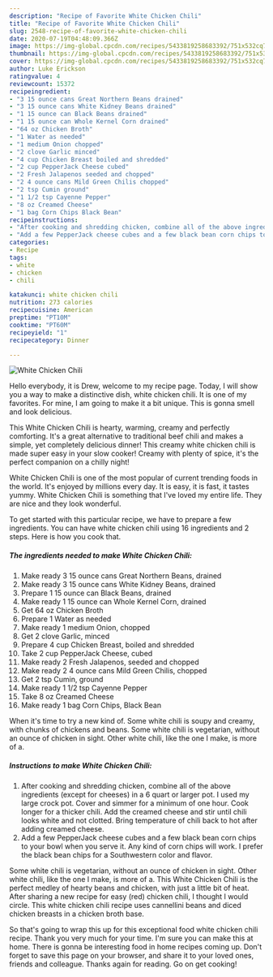```yaml
---
description: "Recipe of Favorite White Chicken Chili"
title: "Recipe of Favorite White Chicken Chili"
slug: 2548-recipe-of-favorite-white-chicken-chili
date: 2020-07-19T04:48:09.366Z
image: https://img-global.cpcdn.com/recipes/5433819258683392/751x532cq70/white-chicken-chili-recipe-main-photo.jpg
thumbnail: https://img-global.cpcdn.com/recipes/5433819258683392/751x532cq70/white-chicken-chili-recipe-main-photo.jpg
cover: https://img-global.cpcdn.com/recipes/5433819258683392/751x532cq70/white-chicken-chili-recipe-main-photo.jpg
author: Luke Erickson
ratingvalue: 4
reviewcount: 15372
recipeingredient:
- "3 15 ounce cans Great Northern Beans drained"
- "3 15 ounce cans White Kidney Beans drained"
- "1 15 ounce can Black Beans drained"
- "1 15 ounce can Whole Kernel Corn drained"
- "64 oz Chicken Broth"
- "1 Water as needed"
- "1 medium Onion chopped"
- "2 clove Garlic minced"
- "4 cup Chicken Breast boiled and shredded"
- "2 cup PepperJack Cheese cubed"
- "2 Fresh Jalapenos seeded and chopped"
- "2 4 ounce cans Mild Green Chilis chopped"
- "2 tsp Cumin ground"
- "1 1/2 tsp Cayenne Pepper"
- "8 oz Creamed Cheese"
- "1 bag Corn Chips Black Bean"
recipeinstructions:
- "After cooking and shredding chicken, combine all of the above ingredients (except for cheeses) in a 6 quart or larger pot. I used my large crock pot. Cover and simmer for a minimum of one hour. Cook longer for a thicker chili. Add the creamed cheese and stir until chili looks white and not clotted. Bring temperature of chili back to hot after adding creamed cheese."
- "Add a few PepperJack cheese cubes and a few black bean corn chips to your bowl when you serve it. Any kind of corn chips will work. I prefer the black bean chips for a Southwestern color and flavor."
categories:
- Recipe
tags:
- white
- chicken
- chili

katakunci: white chicken chili 
nutrition: 273 calories
recipecuisine: American
preptime: "PT10M"
cooktime: "PT60M"
recipeyield: "1"
recipecategory: Dinner

---
```



![White Chicken Chili](https://img-global.cpcdn.com/recipes/5433819258683392/751x532cq70/white-chicken-chili-recipe-main-photo.jpg)

Hello everybody, it is Drew, welcome to my recipe page. Today, I will show you a way to make a distinctive dish, white chicken chili. It is one of my favorites. For mine, I am going to make it a bit unique. This is gonna smell and look delicious.

This White Chicken Chili is hearty, warming, creamy and perfectly comforting. It&#39;s a great alternative to traditional beef chili and makes a simple, yet completely delicious dinner! This creamy white chicken chili is made super easy in your slow cooker! Creamy with plenty of spice, it&#39;s the perfect companion on a chilly night!

White Chicken Chili is one of the most popular of current trending foods in the world. It's enjoyed by millions every day. It is easy, it is fast, it tastes yummy. White Chicken Chili is something that I've loved my entire life. They are nice and they look wonderful.


To get started with this particular recipe, we have to prepare a few ingredients. You can have white chicken chili using 16 ingredients and 2 steps. Here is how you cook that.

<!--inarticleads1-->

##### The ingredients needed to make White Chicken Chili:

1. Make ready 3 15 ounce cans Great Northern Beans, drained
1. Make ready 3 15 ounce cans White Kidney Beans, drained
1. Prepare 1 15 ounce can Black Beans, drained
1. Make ready 1 15 ounce can Whole Kernel Corn, drained
1. Get 64 oz Chicken Broth
1. Prepare 1 Water as needed
1. Make ready 1 medium Onion, chopped
1. Get 2 clove Garlic, minced
1. Prepare 4 cup Chicken Breast, boiled and shredded
1. Take 2 cup PepperJack Cheese, cubed
1. Make ready 2 Fresh Jalapenos, seeded and chopped
1. Make ready 2 4 ounce cans Mild Green Chilis, chopped
1. Get 2 tsp Cumin, ground
1. Make ready 1 1/2 tsp Cayenne Pepper
1. Take 8 oz Creamed Cheese
1. Make ready 1 bag Corn Chips, Black Bean


When it&#39;s time to try a new kind of. Some white chili is soupy and creamy, with chunks of chickens and beans. Some white chili is vegetarian, without an ounce of chicken in sight. Other white chili, like the one I make, is more of a. 

<!--inarticleads2-->

##### Instructions to make White Chicken Chili:

1. After cooking and shredding chicken, combine all of the above ingredients (except for cheeses) in a 6 quart or larger pot. I used my large crock pot. Cover and simmer for a minimum of one hour. Cook longer for a thicker chili. Add the creamed cheese and stir until chili looks white and not clotted. Bring temperature of chili back to hot after adding creamed cheese.
1. Add a few PepperJack cheese cubes and a few black bean corn chips to your bowl when you serve it. Any kind of corn chips will work. I prefer the black bean chips for a Southwestern color and flavor.


Some white chili is vegetarian, without an ounce of chicken in sight. Other white chili, like the one I make, is more of a. This White Chicken Chili is the perfect medley of hearty beans and chicken, with just a little bit of heat. After sharing a new recipe for easy (red) chicken chili, I thought I would circle. This white chicken chili recipe uses cannellini beans and diced chicken breasts in a chicken broth base. 

So that's going to wrap this up for this exceptional food white chicken chili recipe. Thank you very much for your time. I'm sure you can make this at home. There is gonna be interesting food in home recipes coming up. Don't forget to save this page on your browser, and share it to your loved ones, friends and colleague. Thanks again for reading. Go on get cooking!
